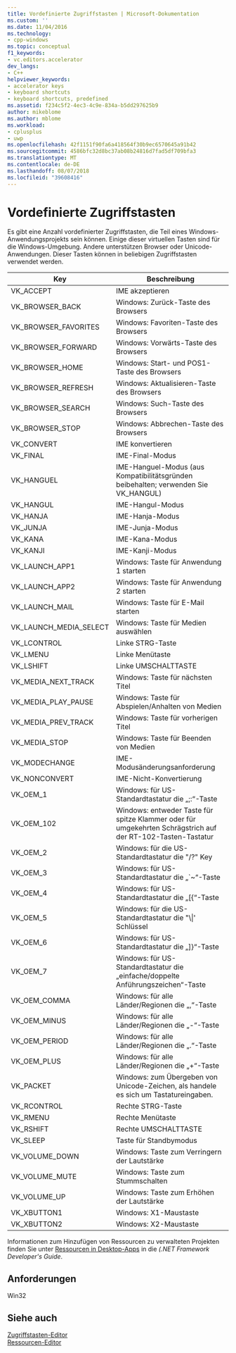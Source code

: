 ```yaml
---
title: Vordefinierte Zugriffstasten | Microsoft-Dokumentation
ms.custom: ''
ms.date: 11/04/2016
ms.technology:
- cpp-windows
ms.topic: conceptual
f1_keywords:
- vc.editors.accelerator
dev_langs:
- C++
helpviewer_keywords:
- accelerator keys
- keyboard shortcuts
- keyboard shortcuts, predefined
ms.assetid: f234c5f2-4ec3-4c9e-834a-b5dd297625b9
author: mikeblome
ms.author: mblome
ms.workload:
- cplusplus
- uwp
ms.openlocfilehash: 42f1151f90fa6a418564f30b9ec6570645a91b42
ms.sourcegitcommit: 4586bfc32d8bc37ab08b24816d7fad5df709bfa3
ms.translationtype: MT
ms.contentlocale: de-DE
ms.lasthandoff: 08/07/2018
ms.locfileid: "39608416"
---
```

# <a name="predefined-accelerator-keys"></a>Vordefinierte Zugriffstasten
Es gibt eine Anzahl vordefinierter Zugriffstasten, die Teil eines Windows-Anwendungsprojekts sein können. Einige dieser virtuellen Tasten sind für die Windows-Umgebung. Andere unterstützen Browser oder Unicode-Anwendungen. Dieser Tasten können in beliebigen Zugriffstasten verwendet werden.  
  
|Key|Beschreibung|  
|---------|-----------------|  
|VK_ACCEPT|IME akzeptieren|  
|VK_BROWSER_BACK|Windows: Zurück-Taste des Browsers|  
|VK_BROWSER_FAVORITES|Windows: Favoriten-Taste des Browsers|  
|VK_BROWSER_FORWARD|Windows: Vorwärts-Taste des Browsers|  
|VK_BROWSER_HOME|Windows: Start- und POS1-Taste des Browsers|  
|VK_BROWSER_REFRESH|Windows: Aktualisieren-Taste des Browsers|  
|VK_BROWSER_SEARCH|Windows: Such-Taste des Browsers|  
|VK_BROWSER_STOP|Windows: Abbrechen-Taste des Browsers|  
|VK_CONVERT|IME konvertieren|  
|VK_FINAL|IME-Final-Modus|  
|VK_HANGUEL|IME-Hanguel-Modus (aus Kompatibilitätsgründen beibehalten; verwenden Sie VK_HANGUL)|  
|VK_HANGUL|IME-Hangul-Modus|  
|VK_HANJA|IME-Hanja-Modus|  
|VK_JUNJA|IME-Junja-Modus|  
|VK_KANA|IME-Kana-Modus|  
|VK_KANJI|IME-Kanji-Modus|  
|VK_LAUNCH_APP1|Windows: Taste für Anwendung 1 starten|  
|VK_LAUNCH_APP2|Windows: Taste für Anwendung 2 starten|  
|VK_LAUNCH_MAIL|Windows: Taste für E-Mail starten|  
|VK_LAUNCH_MEDIA_SELECT|Windows: Taste für Medien auswählen|  
|VK_LCONTROL|Linke STRG-Taste|  
|VK_LMENU|Linke Menütaste|  
|VK_LSHIFT|Linke UMSCHALTTASTE|  
|VK_MEDIA_NEXT_TRACK|Windows: Taste für nächsten Titel|  
|VK_MEDIA_PLAY_PAUSE|Windows: Taste für Abspielen/Anhalten von Medien|  
|VK_MEDIA_PREV_TRACK|Windows: Taste für vorherigen Titel|  
|VK_MEDIA_STOP|Windows: Taste für Beenden von Medien|  
|VK_MODECHANGE|IME-Modusänderungsanforderung|  
|VK_NONCONVERT|IME-Nicht-Konvertierung|  
|VK_OEM_1|Windows: für US-Standardtastatur die „;:“-Taste|  
|VK_OEM_102|Windows: entweder Taste für spitze Klammer oder für umgekehrten Schrägstrich auf der RT-102-Tasten-Tastatur|  
|VK_OEM_2|Windows: für die US-Standardtastatur die "/?" Key|  
|VK_OEM_3|Windows: für US-Standardtastatur die „`~“-Taste|  
|VK_OEM_4|Windows: für US-Standardtastatur die „[{“-Taste|  
|VK_OEM_5|Windows: für die US-Standardtastatur die "\\&#124;' Schlüssel|  
|VK_OEM_6|Windows: für US-Standardtastatur die „]}“-Taste|  
|VK_OEM_7|Windows: für US-Standardtastatur die „einfache/doppelte Anführungszeichen“-Taste|  
|VK_OEM_COMMA|Windows: für alle Länder/Regionen die „,“-Taste|  
|VK_OEM_MINUS|Windows: für alle Länder/Regionen die „-“-Taste|  
|VK_OEM_PERIOD|Windows: für alle Länder/Regionen die „.“-Taste|  
|VK_OEM_PLUS|Windows: für alle Länder/Regionen die „+“-Taste|  
|VK_PACKET|Windows: zum Übergeben von Unicode-Zeichen, als handele es sich um Tastatureingaben.|  
|VK_RCONTROL|Rechte STRG-Taste|  
|VK_RMENU|Rechte Menütaste|  
|VK_RSHIFT|Rechte UMSCHALTTASTE|  
|VK_SLEEP|Taste für Standbymodus|  
|VK_VOLUME_DOWN|Windows: Taste zum Verringern der Lautstärke|  
|VK_VOLUME_MUTE|Windows: Taste zum Stummschalten|  
|VK_VOLUME_UP|Windows: Taste zum Erhöhen der Lautstärke|  
|VK_XBUTTON1|Windows: X1-Maustaste|  
|VK_XBUTTON2|Windows: X2-Maustaste|  
  
 Informationen zum Hinzufügen von Ressourcen zu verwalteten Projekten finden Sie unter [Ressourcen in Desktop-Apps](/dotnet/framework/resources/index) in die *(.NET Framework Developer's Guide*.  
  
## <a name="requirements"></a>Anforderungen  
 Win32  
  
## <a name="see-also"></a>Siehe auch  
 [Zugriffstasten-Editor](../windows/accelerator-editor.md)   
 [Ressourcen-Editor](../windows/resource-editors.md)